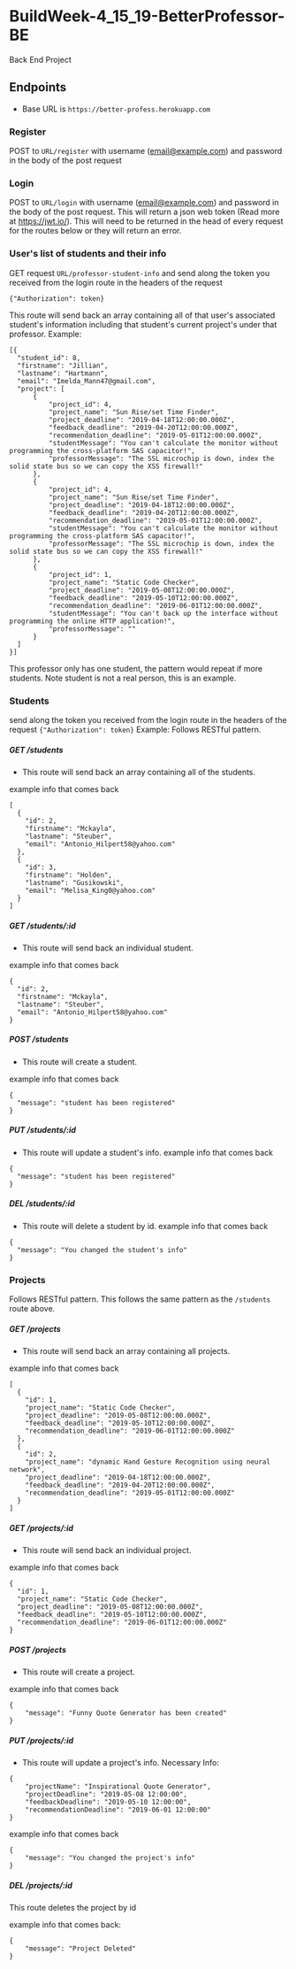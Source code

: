 # BuildWeek-4_15_19-BetterProfessor-BE
Back End Project

## Endpoints

- Base URL is `https://better-profess.herokuapp.com`

### Register
POST to `URL/register` with username (email@example.com) and password in the body of the post request

### Login
POST to `URL/login` with username (email@example.com) and password in the body of the post request.
This will return a json web token (Read more at https://jwt.io/). This will need to be returned in the head of every request for the routes below or they will return an error. 

### User's list of students and their info
GET request `URL/professor-student-info` and send along the token you received from the login route in the headers of the request 

`{"Authorization": token}`

This route will send back an array containing all of that user's associated student's information including that student's current project's under that professor.
Example:
```
[{
  "student_id": 8,
  "firstname": "Jillian",
  "lastname": "Hartmann",
  "email": "Imelda_Mann47@gmail.com",
  "project": [
      {
          "project_id": 4,
          "project_name": "Sun Rise/set Time Finder",
          "project_deadline": "2019-04-18T12:00:00.000Z",
          "feedback_deadline": "2019-04-20T12:00:00.000Z",
          "recommendation_deadline": "2019-05-01T12:00:00.000Z",
          "studentMessage": "You can't calculate the monitor without programming the cross-platform SAS capacitor!",
          "professorMessage": "The SSL microchip is down, index the solid state bus so we can copy the XSS firewall!"
      },
      {
          "project_id": 4,
          "project_name": "Sun Rise/set Time Finder",
          "project_deadline": "2019-04-18T12:00:00.000Z",
          "feedback_deadline": "2019-04-20T12:00:00.000Z",
          "recommendation_deadline": "2019-05-01T12:00:00.000Z",
          "studentMessage": "You can't calculate the monitor without programming the cross-platform SAS capacitor!",
          "professorMessage": "The SSL microchip is down, index the solid state bus so we can copy the XSS firewall!"
      },
      {
          "project_id": 1,
          "project_name": "Static Code Checker",
          "project_deadline": "2019-05-08T12:00:00.000Z",
          "feedback_deadline": "2019-05-10T12:00:00.000Z",
          "recommendation_deadline": "2019-06-01T12:00:00.000Z",
          "studentMessage": "You can't back up the interface without programming the online HTTP application!",
          "professorMessage": ""
      }
  ]
}]
```

This professor only has one student, the pattern would repeat if more students.  Note student is not a real person, this is an example.

### Students
send along the token you received from the login route in the headers of the request `{"Authorization": token}`
Example:
Follows RESTful pattern.

##### GET /students
- This route will send back an array containing all of the students.

example info that comes back
```
[
  {
    "id": 2,
    "firstname": "Mckayla",
    "lastname": "Steuber",
    "email": "Antonio_Hilpert58@yahoo.com"
  },
  {
    "id": 3,
    "firstname": "Holden",
    "lastname": "Gusikowski",
    "email": "Melisa_King0@yahoo.com"
  }
]
```

##### GET /students/:id
- This route will send back an individual student.

example info that comes back
```
{
  "id": 2,
  "firstname": "Mckayla",
  "lastname": "Steuber",
  "email": "Antonio_Hilpert58@yahoo.com"
}
```

##### POST /students
- This route will create a student.

example info that comes back
```
{
  "message": "student has been registered" 
}
```


##### PUT /students/:id
- This route will update a student's info.
example info that comes back
```
{
  "message": "student has been registered" 
}
```

##### DEL /students/:id
- This route will delete a student by id.
example info that comes back
```
{
  "message": "You changed the student's info"
}
```




### Projects
Follows RESTful pattern.
This follows the same pattern as the `/students` route above.

##### GET /projects
- This route will send back an array containing all projects.

example info that comes back
```
[
  {
    "id": 1,
    "project_name": "Static Code Checker",
    "project_deadline": "2019-05-08T12:00:00.000Z",
    "feedback_deadline": "2019-05-10T12:00:00.000Z",
    "recommendation_deadline": "2019-06-01T12:00:00.000Z"
  },
  {
    "id": 2,
    "project_name": "dynamic Hand Gesture Recognition using neural network",
    "project_deadline": "2019-04-18T12:00:00.000Z",
    "feedback_deadline": "2019-04-20T12:00:00.000Z",
    "recommendation_deadline": "2019-05-01T12:00:00.000Z"
  }
]
```

##### GET /projects/:id
- This route will send back an individual project.

example info that comes back
```
{
  "id": 1,
  "project_name": "Static Code Checker",
  "project_deadline": "2019-05-08T12:00:00.000Z",
  "feedback_deadline": "2019-05-10T12:00:00.000Z",
  "recommendation_deadline": "2019-06-01T12:00:00.000Z"
}
```

##### POST /projects 
- This route will create a project.

example info that comes back
```
{
    "message": "Funny Quote Generator has been created"
}
```

##### PUT /projects/:id
- This route will update a project's info.
Necessary Info:
```
{
    "projectName": "Inspirational Quote Generator",
    "projectDeadline": "2019-05-08 12:00:00",
    "feedbackDeadline": "2019-05-10 12:00:00",
    "recommendationDeadline": "2019-06-01 12:00:00"
}
```

example info that comes back
```
{
    "message": "You changed the project's info"
}
```

##### DEL /projects/:id
This route deletes the project by id

example info that comes back:
```
{
    "message": "Project Deleted"
}
```
